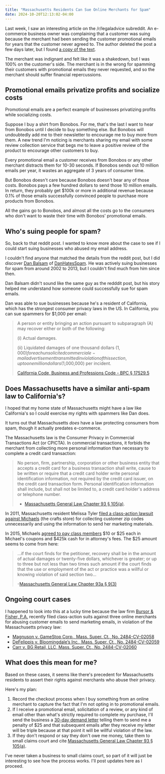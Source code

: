 ```yaml
---
title: "Massachusetts Residents Can Sue Online Merchants for Spam"
date: 2024-10-20T12:13:02-04:00
---
```


Last week, I saw an interesting article on the /r/legaladvice subreddit. An e-commerce business owner was complaining that a customer was suing because the merchant had been sending the customer promotional emails for years that the customer never agreed to. The author deleted the post a few days later, but I found [a copy of the text](original.txt).

The merchant was indignant and felt like it was a shakedown, but I was 100% on the customer's side. The merchant is in the wrong for spamming their customers with promotional emails they never requested, and so the merchant should suffer financial repercussions.

## Promotional emails privatize profits and socialize costs

Promotional emails are a perfect example of businesses privatizing profits while socializing costs.

Suppose I buy a shirt from Bonobos. For me, that's the last I want to hear from Bonobos until I decide to buy something else. But Bonobos will undoubtedly add me to their newsletter to encourage me to buy more from them. A new trend I'm noticing is merchants sharing my email with some review collection service that begs me to leave a positive review of the product to encourage other customers to buy.

Every promotional email a customer receives from Bonobos or any other merchant distracts them for 10-30 seconds. If Bonobos sends out 10 million emails per year, it wastes an aggregate of 3 years of consumer time.

But Bonobos doesn't care because Bonobos doesn't bear any of those costs. Bonobos pays a few hundred dollars to send those 10 million emails. In return, they probably get $100k or more in additional revenue because 0.1% of those emails successfully convinced people to purchase more products from Bonobos.

All the gains go to Bonobos, and almost all the costs go to the consumers who don't want to waste their time with Bonobos' promotional emails.

## Who's suing people for spam?

So, back to that reddit post. I wanted to know more about the case to see if I could start suing businesses who abused my email address.

I couldn't find anyone that matched the details from the reddit post, but I did discover [Dan Balsam](https://en.wikipedia.org/wiki/Daniel_Balsam) of [DanHatesSpam](http://www.danhatesspam.com/). He was actively suing businesses for spam from around 2002 to 2013, but I couldn't find much from him since then.

Dan Balsam didn't sound like the same guy as the redddit post, but his story helped me understand how someone could successfully sue for spam emails.

Dan was able to sue businesses because he's a resident of California, which has the strongest consumer privacy laws in the US. In California, you can sue spammers for $1,000 per email:

> A person or entity bringing an action pursuant to subparagraph (A) may recover either or both of the following:
>
> (i) Actual damages.
>
> (ii) Liquidated damages of one thousand dollars ($1,000) for each unsolicited commercial e-mail advertisement transmitted in violation of this section, up to one million dollars ($1,000,000) per incident.
>
> [California Code, Business and Professions Code - BPC § 17529.5](https://leginfo.legislature.ca.gov/faces/codes_displaySection.xhtml?lawCode=BPC&sectionNum=17529.5)

## Does Massachusetts have a similar anti-spam law to California's?

I hoped that my home state of Massachusetts might have a law like California's so I could exercise my rights with spammers like Dan does.

It turns out that Massachusetts _does_ have a law protecting consumers from spam, though it actually predates e-commerce.

The Massachusetts law is the Consumer Privacy in Commercial Transactions Act (or CPICTA). In commercial transactions, it forbids the merchant from collecting more personal information than necessary to complete a credit card transaction:

> No person, firm, partnership, corporation or other business entity that accepts a credit card for a business transaction shall write, cause to be written or require that a credit card holder write personal identification information, not required by the credit card issuer, on the credit card transaction form. Personal identification information shall include, but shall not be limited to, a credit card holder's address or telephone number.
>
> - [Massachusetts General Law Chapter 93 § 105(a)](https://malegislature.gov/Laws/GeneralLaws/PartI/TitleXV/Chapter93/Section105).

In 2011, Massachusetts resident Melissa Tyler [filed a class-action lawsuit against Michaels](tyler-v-michaels-stores-inc-2013.pdf) (the crafts store) for collecting customer zip codes unnecessarily and using the information to send her marketing materials.

In 2015, Michaels [agreed to pay class members](Tyler_v__Michaels_Stores-2015.pdf) $10 or $25 each in Michael's coupons and $425k cash for in attorney's fees. The $25 amount seems to come from here:

> ...if the court finds for the petitioner, recovery shall be in the amount of actual damages or twenty-five dollars, whichever is greater; or up to three but not less than two times such amount if the court finds that the use or employment of the act or practice was a willful or knowing violation of said section two...
>
> -[Massachusetts General Law Chapter 93a § 9(3)](https://malegislature.gov/Laws/GeneralLaws/PartI/TitleXV/Chapter93a/Section9)

## Ongoing court cases

I happened to look into this at a lucky time because the law firm [Bursor & Fisher, P.A.](https://www.bursor.com/) recently filed class-action suits against three online merchants for abusing customer emails to send marketing emails, in violation of the Massachusetts privacy law:

- [Magnuson v. GameStop Corp., Mass. Super. Ct., No. 2484-CV-02058](https://www.bloomberglaw.com/public/desktop/document/MagnusonLukevsGameStopCorpDocketNo2484CV02058MassSuperCtAug052024?doc_id=X4Q2UCMUHJK8CNA121GMI1MJR0U)
- [DeFelippis v. Bloomingdale’s Inc., Mass. Super. Ct., No. 2484-CV-02059](https://www.bloomberglaw.com/public/document/DeFelippisAnthonyvsBloomingdalesIncDocketNo2484CV02059MassSuperCt?doc_id=X6UUT0CEO9U9VARBRJSUS4PN9JT)
- [Carr v. BG Retail, LLC, Mass. Super. Ct., No. 2484-CV-02060](https://www.bloomberglaw.com/public/document/CarrMaryvsBGRetailLLCDocketNo2484CV02060MassSuperCtAug052024Court?doc_id=X61HVK76J9C9SSO1F8CA9C1Q640)

## What does this mean for me?

Based on these cases, it seems like there's precedent for Massachusetts residents to assert their rights against merchants who abuse their privacy.

Here's my plan:

1. Record the checkout process when I buy something from an online merchant to capture the fact that I'm not opting in to promotional emails.
1. If I receive a promotional email, solicitation of a review, or any kind of email other than what's strictly required to complete my purchase, I'll send the business a [30-day demand letter](https://www.mass.gov/info-details/30-day-demand-letter) telling them to send me a penalty of $25 and that subsequent emails after they receive my letter will be triple because at that point it will be willful violation of the law.
1. If they don't respond or say they don't owe me money, take them to small claims court and cite [Massachusetts General Law Chapter 93 § 105(a)](https://malegislature.gov/Laws/GeneralLaws/PartI/TitleXV/Chapter93/Section105).

I've never taken a business to small claims court, so part of it will just be interesting to see how the process works. I'll post updates here as I proceed.

